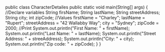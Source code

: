 public class CharacterDetailes
  public static void main(String[] args) {
    //Declare variables
    String firsName;
    String lastName;
    String streetAddress;
    String city;
    int zipCode;
    //Values
    firstName = "Charley";
    lastName = "Rupert";
    streetAddress = "42 Wallabby Way";
    city = "Sydney";
    zipCode = 2000;
    //Print
    System.out.println("First Name: "  + firstName);
    System.out.println("Last Name:  " + lastName);
    System.out.println("Street Address:  " + streeAddress);
    System.out.println("City:  " + city);
    System.out.println("Zip code:  " + zipCode);
    }
  }

